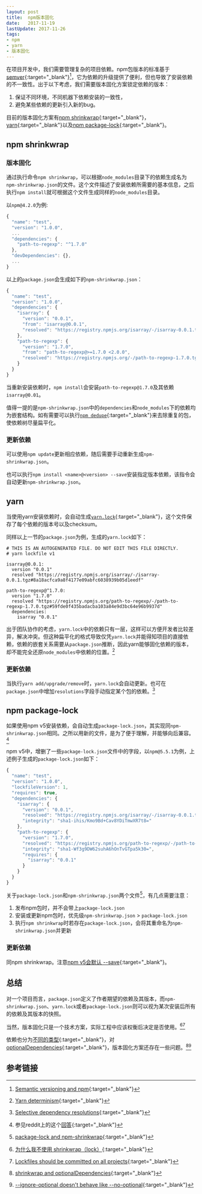 ```yaml
---
layout: post
title:  npm版本固化
date:   2017-11-19
lastUpdate: 2017-11-26
tags:
- npm
- yarn
- 版本固化
---
```

在项目开发中，我们需要管理复杂的项目依赖。npm包版本的标准基于[semver](http://semver.org/){:target="_blank"}[^1]，它为依赖的升级提供了便利，但也导致了安装依赖的不一致性。出于以下考虑，我们需要版本固化方案锁定依赖的版本：

1. 保证不同环境，不同机器下依赖安装的一致性，
2. 避免某些依赖的更新引入新的bug。

目前的版本固化方案有[npm shrinkwrap](https://docs.npmjs.com/cli/shrinkwrap){:target="_blank"}，[yarn](https://yarnpkg.com/){:target="_blank"}以及[npm package-lock](https://docs.npmjs.com/files/package-locks){:target="_blank"}。

## npm shrinkwrap

### 版本固化

通过执行命令`npm shrinkwrap`，可以根据`node_modules`目录下的依赖生成名为`npm-shrinkwrap.json`的文件。这个文件描述了安装依赖所需要的基本信息，之后执行`npm install`就可根据这个文件生成同样的`node_modules`目录。

以`npm@4.2.0`为例:

```javascript
{
  "name": "test",
  "version": "1.0.0",
  ...
  "dependencies": {
    "path-to-regexp": "^1.7.0"
  },
  "devDependencies": {},
  ...
}
```

以上的`package.json`会生成如下的`npm-shrinkwrap.json`：

```javascript
{
  "name": "test",
  "version": "1.0.0",
  "dependencies": {
    "isarray": {
      "version": "0.0.1",
      "from": "isarray@0.0.1",
      "resolved": "https://registry.npmjs.org/isarray/-/isarray-0.0.1.tgz"
    },
    "path-to-regexp": {
      "version": "1.7.0",
      "from": "path-to-regexp@>=1.7.0 <2.0.0",
      "resolved": "https://registry.npmjs.org/-/path-to-regexp-1.7.0.tgz"
    }
  }
}
```

当重新安装依赖时，`npm install`会安装`path-to-regexp@1.7.0`及其依赖`isarray@0.01`。

值得一提的是`npm-shrinkwrap.json`中的`dependencies`和`node_modules`下的依赖均为嵌套结构。如有需要可以执行[`npm dedupe`](https://docs.npmjs.com/cli/dedupe){:target="_blank"}来去除重复的包，使依赖树尽量扁平化。

### 更新依赖

可以使用`npm update`更新相应依赖，随后需要手动重新生成`npm-shrinkwrap.json`。

也可以执行`npm install <name>@<version> --save`安装指定版本依赖，该指令会自动更新`npm-shrinkwrap.json`。

## yarn

当使用yarn安装依赖时，会自动生成[`yarn.lock`](https://yarnpkg.com/lang/en/docs/yarn-lock/){:target="_blank"}，这个文件保存了每个依赖的版本号以及checksum。

同样以上一节的`package.json`为例，生成的`yarn.lock`如下：

```
# THIS IS AN AUTOGENERATED FILE. DO NOT EDIT THIS FILE DIRECTLY.
# yarn lockfile v1

isarray@0.0.1:
  version "0.0.1"
  resolved "https://registry.npmjs.org/isarray/-/isarray-0.0.1.tgz#8a18acfca9a8f4177e09abfc6038939b05d1eedf"

path-to-regexp@^1.7.0:
  version "1.7.0"
  resolved "https://registry.npmjs.org/path-to-regexp/-/path-to-regexp-1.7.0.tgz#59fde0f435badacba103a84e9d3bc64e96b9937d"
  dependencies:
    isarray "0.0.1"
```

出于团队协作的考虑，`yarn.lock`中的依赖只有一层，这样可以方便开发者比较差异，解决冲突。但这种扁平化的格式导致仅凭`yarn.lock`并能得知项目的直接依赖，依赖的嵌套关系需要从`package.json`推断，因此yarn能够固化依赖的版本，却不能完全还原`node_modules`中依赖的位置。[^2]

### 更新依赖

当执行`yarn add/upgrade/remove`时，`yarn.lock`会自动更新。也可在`package.json`中增加`resolutions`字段手动指定某个包的依赖。[^3]

## npm package-lock

如果使用npm v5安装依赖，会自动生成`package-lock.json`，其实现同`npm-shrinkwrap.json`相同。之所以用新的文件，是为了便于理解，并能够向后兼容。[^4]

npm v5中，增删了一些`package-lock.json`文件中的字段，以`npm@5.5.1`为例，上述例子生成的`package-lock.json`如下：

```javascript
{
  "name": "test",
  "version": "1.0.0",
  "lockfileVersion": 1,
  "requires": true,
  "dependencies": {
    "isarray": {
      "version": "0.0.1",
      "resolved": "https://registry.npmjs.org/isarray/-/isarray-0.0.1.tgz",
      "integrity": "sha1-ihis/Kmo9Bd+Cav8YDiTmwXR7t8="
    },
    "path-to-regexp": {
      "version": "1.7.0",
      "resolved": "https://registry.npmjs.org/path-to-regexp/-/path-to-regexp-1.7.0.tgz",
      "integrity": "sha1-Wf3g9DW62suhA6hOnTvGTpa5k30=",
      "requires": {
        "isarray": "0.0.1"
      }
    }
  }
}
```

关于`package-lock.json`和`npm-shrinkwrap.json`两个文件[^5]，有几点需要注意：
1. 发布npm包时，并不会带上`package-lock.json`
2. 安装或更新npm包时，优先级`npm-shrinkwrap.json` > `package-lock.json`
3. 执行`npm shrinkwrap`时若存在`package-lock.json`，会将其重命名为`npm-shrinkwrap.json`并更新

### 更新依赖

同npm shrinkwrap。注意[npm v5会默认 -\-save](https://twitter.com/maybekatz/status/859229741676625920){:target="_blank"}。

## 总结

对一个项目而言，`package.json`定义了作者期望的依赖及其版本，而`npm-shrinkwrap.json`、`yarn.lock`或者`package-lock.json`则可以视为某次安装后所有的依赖及其版本的快照。

当然，版本固化只是一个技术方案，实际工程中应该权衡后决定是否使用。[^6][^7]

依赖也分为[不同的类型](https://yarnpkg.com/lang/en/docs/dependency-types/){:target="_blank"}，对[optionalDependencies](http://npm.github.io/using-pkgs-docs/package-json/types/optionaldependencies.html){:target="_blank"}，版本固化方案还存在一些问题。[^8][^9]

## 参考链接

[^1]: [Semantic versioning and npm](https://docs.npmjs.com/getting-started/semantic-versioning){:target="_blank"}
[^2]: [Yarn determinism](https://yarnpkg.com/blog/2017/05/31/determinism/){:target="_blank"}
[^3]: [Selective dependency resolutions](https://yarnpkg.com/en/docs/selective-version-resolutions){:target="_blank"}
[^4]: 参见reddit上的这个[回答](https://www.reddit.com/r/javascript/comments/6dgnnq/npm_v500_released_save_by_default_lockfile_better/di3mjuk/){:target="_blank"}
[^5]: [package-lock and npm-shrinkwrap](https://github.com/npm/npm/blob/latest/doc/spec/package-lock.md){:target="_blank"}
[^6]: [为什么我不使用 shrinkwrap（lock）](https://zhuanlan.zhihu.com/p/22934066){:target="_blank"}
[^7]: [Lockfiles should be committed on all projects](https://yarnpkg.com/blog/2016/11/24/lockfiles-for-all/){:target="_blank"}
[^8]: [shrinkwrap and optionalDependencies](https://github.com/npm/npm/issues/2679){:target="_blank"}
[^9]: [-\-ignore-optional doesn't behave like -\-no-optional](https://github.com/yarnpkg/yarn/issues/4665){:target="_blank"}